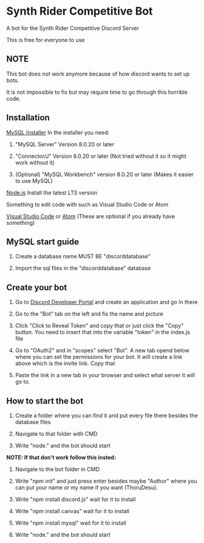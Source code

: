 # Synth Rider Competitive Bot
A bot for the Synth Rider Competitive Discord Server

This is free for everyone to use

## NOTE
This bot does not work anymore because of how discord wants to set up bots.

It is not impossible to fix but may require time to go through this horrible code.

## Installation
[MySQL Installer](https://dev.mysql.com/downloads/installer/) In the installer you need:

1. "MySQL Server" Version 8.0.20 or later

2. "Connector/J" Version 8.0.20 or later (Not tried without it so it might work without it)

3. (Optional) "MySQL Workbench" version 8.0.20 or later (Makes it easier to use MySQL)

[Node.js](https://nodejs.org/en/) Install the latest LTS version

Something to edit code with such as Visual Studio Code or Atom

[Visual Studio Code](https://code.visualstudio.com/download) or [Atom](https://atom.io/) (These are optional if you already have something)

## MySQL start guide

1. Create a database name MUST BE "discorddatabase"

2. Import the sql files in the "discorddatabase" database

## Create your bot

1. Go to [Discord Developer Portal](https://discord.com/developers/applications) and create an application and go in there

2. Go to the "Bot" tab on the left and fix the name and picture

3. Click "Click to Reveal Token" and copy that or just click the "Copy" button. You need to insert that into the variable "token" in the index.js file

4. Go to "OAuth2" and in "scopes" select "Bot". A new tab opend below where you can set the permissions for your bot. It will create a link above which is the invite link. Copy that

5. Paste the link in a new tab in your browser and select what server it will go to.

## How to start the bot

1. Create a folder where you can find it and put every file there besides the database files

2. Navigate to that folder with CMD

3. Write "node." and the bot should start

**NOTE: If that don't work follow this insted:**

1. Navigate to the bot folder in CMD

2. Write "npm init" and just press enter besides maybe "Author" where you can put your name or my name if you want (ThoruDesu).

3. Write "npm install discord.js" wait for it to install

4. Write "npm install canvas" wait for it to install

5. Write "npm install mysql" wait for it to install

6. Write "node." and the bot should start
